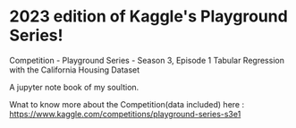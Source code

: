 # 2023 edition of Kaggle's Playground Series!
Competition - Playground Series - Season 3, Episode 1
Tabular Regression with the California Housing Dataset

A jupyter note book of my soultion.

Wnat to know more about the Competition(data included) here : https://www.kaggle.com/competitions/playground-series-s3e1
